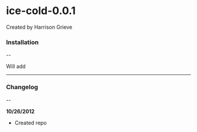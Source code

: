 # ice-cold-0.0.1

Created by Harrison Grieve

### Installation ###
--

Will add

----

### Changelog ###
--

**10/26/2012**
* Created repo
